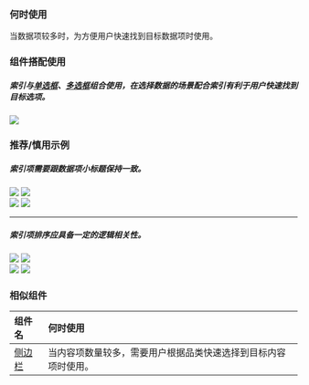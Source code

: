 

### 何时使用

当数据项较多时，为方便用户快速找到目标数据项时使用。

### 组件搭配使用

##### 索引与[单选框](./radio)、[多选框](./checkbox)组合使用，在选择数据的场景配合索引有利于用户快速找到目标选项。

<div class="legend">
 <div class="item">
    <img src="https://tdesign.gtimg.com/site/design/mobile-guide/indexes/indexes-1.png" />
 </div>
</div>

### 推荐/慎用示例

##### 索引项需要跟数据项小标题保持一致。

<div class="legend">
  <div class="item">
    <img src="https://tdesign.gtimg.com/site/design/mobile-guide/indexes/indexes-2.png" />
    <img class="tag" src="https://tdesign.gtimg.com/site/doc/good.png" />
  </div>

  <div class="item">
    <img src="https://tdesign.gtimg.com/site/design/mobile-guide/indexes/indexes-3.png" />
    <img class="tag" src="https://tdesign.gtimg.com/site/doc/bad.png" />
  </div>
</div>

<hr />

##### 索引项排序应具备一定的逻辑相关性。

<div class="legend">
 <div class="item">
  <img src="https://tdesign.gtimg.com/site/design/mobile-guide/indexes/indexes-4.png" />
  <img class="tag" src="https://tdesign.gtimg.com/site/doc/good.png" />
 </div>

 <div class="item">
  <img src="https://tdesign.gtimg.com/site/design/mobile-guide/indexes/indexes-5.png" />
  <img class="tag" src="https://tdesign.gtimg.com/site/doc/bad.png" />
 </div>
</div>

### 相似组件

| 组件名               | 何时使用                                                       |
| :------------------- | :------------------------------------------------------------- |
| [侧边栏](./side-bar) | 当内容项数量较多，需要用户根据品类快速选择到目标内容项时使用。 |
